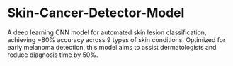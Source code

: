 # Skin-Cancer-Detector-Model
A deep learning CNN model for automated skin lesion classification, achieving ~80% accuracy across 9 types of skin conditions. Optimized for early melanoma detection, this model aims to assist dermatologists and reduce diagnosis time by 50%.
